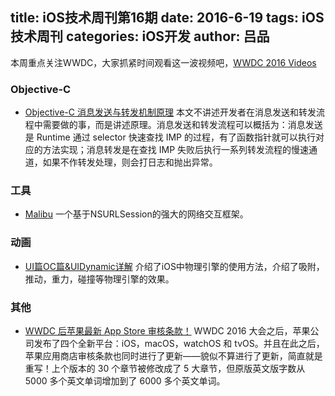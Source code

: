 title: iOS技术周刊第16期
date: 2016-6-19
tags: iOS技术周刊
categories: iOS开发
author: 吕品
---

本周重点关注WWDC，大家抓紧时间观看这一波视频吧，[WWDC 2016 Videos](https://developer.apple.com/videos/wwdc2016/)

<!--more-->


### Objective-C

* [Objective-C 消息发送与转发机制原理](http://yulingtianxia.com/blog/2016/06/15/Objective-C-Message-Sending-and-Forwarding/?utm_source=tuicool&utm_medium=referral) 本文不讲述开发者在消息发送和转发流程中需要做的事，而是讲述原理。消息发送和转发流程可以概括为：消息发送是 Runtime 通过 selector 快速查找 IMP 的过程，有了函数指针就可以执行对应的方法实现；消息转发是在查找 IMP 失败后执行一系列转发流程的慢速通道，如果不作转发处理，则会打日志和抛出异常。

### 工具

* [Malibu](https://github.com/hyperoslo/Malibu?plg_nld=1&utm_source=tuicool&plg_usr=1&plg_uin=1&utm_medium=referral&plg_auth=1&plg_nld=1&plg_dev=1&plg_vkey=1) 一个基于NSURLSession的强大的网络交互框架。

### 动画

- [UI篇OC篇&UIDynamic详解](http://www.cnblogs.com/iCocos/p/4602835.html) 介绍了iOS中物理引擎的使用方法，介绍了吸附，推动，重力，碰撞等物理引擎的效果。

### 其他

* [WWDC 后苹果最新 App Store 审核条款！](http://www.cocoachina.com/appstore/20160617/16740.html) WWDC 2016 大会之后，苹果公司发布了四个全新平台：iOS，macOS，watchOS 和 tvOS。并且在此之后，苹果应用商店审核条款也同时进行了更新——貌似不算进行了更新，简直就是重写！上个版本的 30 个章节被修改成了 5 大章节，但原版英文版字数从 5000 多个英文单词增加到了 6000 多个英文单词。